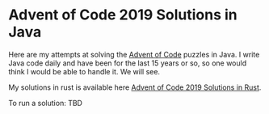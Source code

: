 # Advent of Code 2019 Solutions in Java
Here are my attempts at solving the [Advent of Code](https://adventofcode.com/) puzzles in Java. 
I write Java code daily and have been for the last 15 years or so, so one would think I would be able to handle it. We will see.

My solutions in rust is available here [Advent of Code 2019 Solutions in Rust](https://github.com/saidaspen/aoc2019_rust).


To run a solution: TBD
